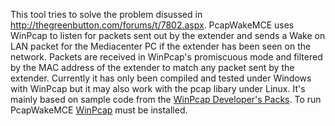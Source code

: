 This tool tries to solve the problem disussed in http://thegreenbutton.com/forums/t/7802.aspx. PcapWakeMCE uses WinPcap to listen for packets sent out by the extender and sends a Wake on LAN packet for the Mediacenter PC if the extender has been seen on the network. Packets are received in WinPcap's promiscuous mode and filtered by the MAC address of the extender to match any packet sent by the extender.
Currently it has only been compiled and tested under Windows with WinPcap but it may also work with the pcap libary under Linux. It's mainly based on sample code from the [WinPcap Developer's Packs](http://www.winpcap.org/devel.htm). To run PcapWakeMCE [WinPcap](http://www.winpcap.org/install/default.htm) must be installed.